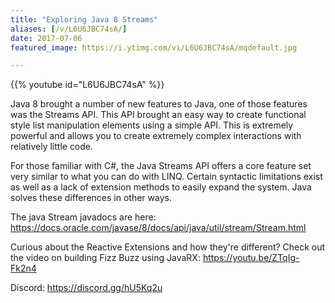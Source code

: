 ```yaml
---
title: "Exploring Java 8 Streams"
aliases: [/v/L6U6JBC74sA/]
date: 2017-07-06
featured_image: https://i.ytimg.com/vi/L6U6JBC74sA/mqdefault.jpg

---
```


{{% youtube id="L6U6JBC74sA" %}}

Java 8 brought a number of new features to Java, one of those features was the Streams API. This API brought an easy way to create functional style list manipulation elements using a simple API. This is extremely powerful and allows you to create extremely complex interactions with relatively little code.

For those familiar with C#, the Java Streams API offers a core feature set very similar to what you can do with LINQ. Certain syntactic limitations exist as well as a lack of extension methods to easily expand the system. Java solves these differences in other ways.

The java Stream javadocs are here: https://docs.oracle.com/javase/8/docs/api/java/util/stream/Stream.html

Curious about the Reactive Extensions and how they're different? Check out the video on building Fizz Buzz using JavaRX: https://youtu.be/ZTqIg-Fk2n4

Discord: https://discord.gg/hU5Kq2u